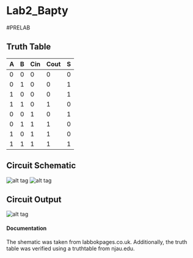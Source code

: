 Lab2_Bapty
==========

#PRELAB

## Truth Table

|   A   |   B   |  Cin  |  Cout  |   S   |
|-------|-------|-------|--------|-------|
| 0     | 0     | 0     | 0      | 0     |
| 0     | 1     | 0     | 0      | 1     |
| 1     | 0     | 0     | 0      | 1     |
| 1     | 1     | 0     | 1      | 0     |
| 0     | 0     | 1     | 0      | 1     |
| 0     | 1     | 1     | 1      | 0     |
| 1     | 0     | 1     | 1      | 0     |
| 1     | 1     | 1     | 1      | 1     |

## Circuit Schematic

![alt tag](https://raw2.github.com/seanbapty/Lab2_Bapty/master/1%20bit%20adder%20schematic%20labbokpages.co.uk.jpg)
![alt tag](https://raw2.github.com/seanbapty/Lab2_Bapty/master/circuitInterface.JPG)

## Circuit Output

![alt tag](https://raw2.github.com/seanbapty/Lab2_Bapty/master/1%20Bit%20Adder%20Output.JPG)

#### Documentation
The shematic was taken from labbokpages.co.uk. Additionally, the truth table was verified using a truthtable from njau.edu.
